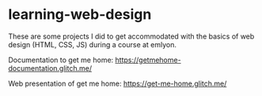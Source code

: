 # learning-web-design
These are some projects I did to get accommodated with the basics of web design (HTML, CSS, JS) during a course at emlyon.

Documentation to get me home:
https://getmehome-documentation.glitch.me/

Web presentation of get me home:
https://get-me-home.glitch.me/
